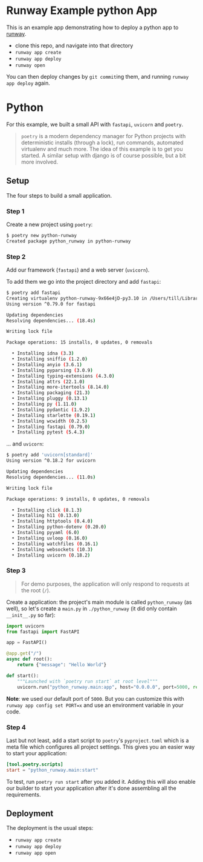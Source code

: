 

# Runway Example python App

This is an example app demonstrating how to deploy a python app
to [runway](https://runway.planetary-quantum.com/).

* clone this repo, and navigate into that directory
* `runway app create`
* `runway app deploy`
* `runway open`

You can then deploy changes by `git commit`ing them, and running `runway app
deploy` again.

# Python

For this example, we built a small API with `fastapi`, `uvicorn` and `poetry`.

> `poetry` is a modern dependency manager for Python projects with deterministic installs (through a lock), run commands, automated virtualenv and much more. The idea of this example is to get you started. A similar setup with django is of course possible, but a bit more involved.

## Setup

The four steps to build a small application.

### Step 1

Create a new project using `poetry`:

```sh
$ poetry new python-runway
Created package python_runway in python-runway
```

### Step 2

Add our framework (`fastapi`) and a web server (`uvicorn`).

To add them we go into the project directory and add `fastapi`:

```sh
$ poetry add fastapi
Creating virtualenv python-runway-9x66e4jD-py3.10 in /Users/till/Library/Caches/pypoetry/virtualenvs
Using version ^0.79.0 for fastapi

Updating dependencies
Resolving dependencies... (18.4s)

Writing lock file

Package operations: 15 installs, 0 updates, 0 removals

  • Installing idna (3.3)
  • Installing sniffio (1.2.0)
  • Installing anyio (3.6.1)
  • Installing pyparsing (3.0.9)
  • Installing typing-extensions (4.3.0)
  • Installing attrs (22.1.0)
  • Installing more-itertools (8.14.0)
  • Installing packaging (21.3)
  • Installing pluggy (0.13.1)
  • Installing py (1.11.0)
  • Installing pydantic (1.9.2)
  • Installing starlette (0.19.1)
  • Installing wcwidth (0.2.5)
  • Installing fastapi (0.79.0)
  • Installing pytest (5.4.3)
```

... and `uvicorn`:

```sh
$ poetry add 'uvicorn[standard]'
Using version ^0.18.2 for uvicorn

Updating dependencies
Resolving dependencies... (11.0s)

Writing lock file

Package operations: 9 installs, 0 updates, 0 removals

  • Installing click (8.1.3)
  • Installing h11 (0.13.0)
  • Installing httptools (0.4.0)
  • Installing python-dotenv (0.20.0)
  • Installing pyyaml (6.0)
  • Installing uvloop (0.16.0)
  • Installing watchfiles (0.16.1)
  • Installing websockets (10.3)
  • Installing uvicorn (0.18.2)
```

### Step 3

> For demo purposes, the application will only respond to requests at the root (`/`).

Create a application: the project's main module is called `python_runway` (as well), so let's create a `main.py` in `./python_runway` (it did only contain `__init__.py` so far):

```python
import uvicorn
from fastapi import FastAPI

app = FastAPI()

@app.get("/")
async def root():
    return {"message": "Hello World"}

def start():
    """Launched with `poetry run start` at root level"""
    uvicorn.run("python_runway.main:app", host="0.0.0.0", port=5000, reload=True)
```

**Note**: we used our default port of `5000`. But you can customize this with `runway app config set PORT=x` and use an environment variable in your code.

### Step 4

Last but not least, add a start script to `poetry`'s `pyproject.toml` which is a meta file which configures all project settings. This gives you an easier way to start your application:

```toml
[tool.poetry.scripts]
start = "python_runway.main:start"
```

To test, run `poetry run start` after you added it. Adding this will also enable our builder to start your application after it's done assembling all the requirements.

## Deployment

The deployment is the usual steps:

- `runway app create`
- `runway app deploy`
- `runway app open`

